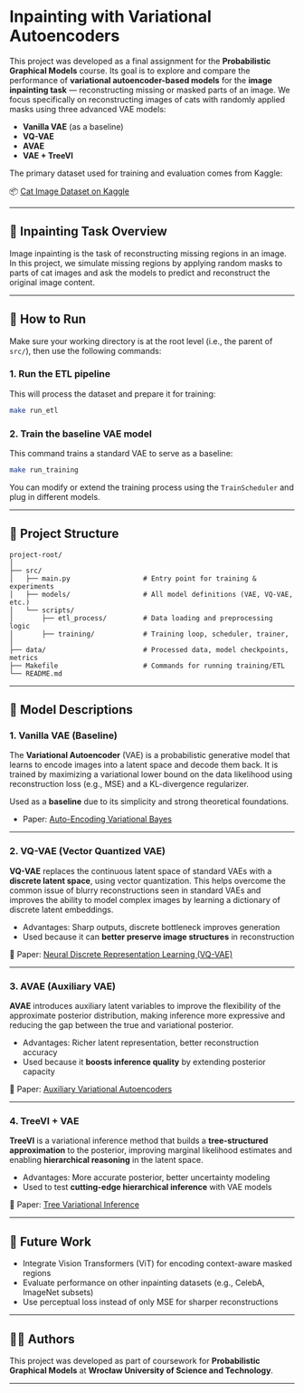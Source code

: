 # Inpainting with Variational Autoencoders

This project was developed as a final assignment for the **Probabilistic Graphical Models** course. Its goal is to explore and compare the performance of **variational autoencoder-based models** for the **image inpainting task** — reconstructing missing or masked parts of an image. We focus specifically on reconstructing images of cats with randomly applied masks using three advanced VAE models:

* **Vanilla VAE** (as a baseline)
* **VQ-VAE**
* **AVAE**
* **VAE + TreeVI**

The primary dataset used for training and evaluation comes from Kaggle:

📦 [Cat Image Dataset on Kaggle](https://www.kaggle.com/datasets/mahmudulhaqueshawon/cat-image)

---

## 🧠 Inpainting Task Overview

Image inpainting is the task of reconstructing missing regions in an image. In this project, we simulate missing regions by applying random masks to parts of cat images and ask the models to predict and reconstruct the original image content.

---

## 🧪 How to Run

Make sure your working directory is at the root level (i.e., the parent of `src/`), then use the following commands:

### 1. Run the ETL pipeline

This will process the dataset and prepare it for training:

```bash
make run_etl
```

### 2. Train the baseline VAE model

This command trains a standard VAE to serve as a baseline:

```bash
make run_training
```

You can modify or extend the training process using the `TrainScheduler` and plug in different models.

---

## 📂 Project Structure

```
project-root/
│
├── src/
│   ├── main.py                  # Entry point for training & experiments
│   ├── models/                  # All model definitions (VAE, VQ-VAE, etc.)
│   └── scripts/
│       ├── etl_process/         # Data loading and preprocessing logic
│       ├── training/            # Training loop, scheduler, trainer, 
│
├── data/                        # Processed data, model checkpoints, metrics
├── Makefile                     # Commands for running training/ETL
└── README.md
```

---

## 🤖 Model Descriptions

### 1. **Vanilla VAE** (Baseline)

The **Variational Autoencoder** (VAE) is a probabilistic generative model that learns to encode images into a latent space and decode them back. It is trained by maximizing a variational lower bound on the data likelihood using reconstruction loss (e.g., MSE) and a KL-divergence regularizer.

Used as a **baseline** due to its simplicity and strong theoretical foundations.

* Paper: [Auto-Encoding Variational Bayes](https://arxiv.org/abs/1312.6114)

---

### 2. **VQ-VAE** (Vector Quantized VAE)

**VQ-VAE** replaces the continuous latent space of standard VAEs with a **discrete latent space**, using vector quantization. This helps overcome the common issue of blurry reconstructions seen in standard VAEs and improves the ability to model complex images by learning a dictionary of discrete latent embeddings.

* Advantages: Sharp outputs, discrete bottleneck improves generation
* Used because it can **better preserve image structures** in reconstruction

📄 Paper: [Neural Discrete Representation Learning (VQ-VAE)](https://arxiv.org/abs/1711.00937)

---

### 3. **AVAE** (Auxiliary VAE)

**AVAE** introduces auxiliary latent variables to improve the flexibility of the approximate posterior distribution, making inference more expressive and reducing the gap between the true and variational posterior.

* Advantages: Richer latent representation, better reconstruction accuracy
* Used because it **boosts inference quality** by extending posterior capacity

📄 Paper: [Auxiliary Variational Autoencoders](https://arxiv.org/abs/2012.11551)

---

### 4. **TreeVI + VAE**

**TreeVI** is a variational inference method that builds a **tree-structured approximation** to the posterior, improving marginal likelihood estimates and enabling **hierarchical reasoning** in the latent space.

* Advantages: More accurate posterior, better uncertainty modeling
* Used to test **cutting-edge hierarchical inference** with VAE models

📄 Paper: [Tree Variational Inference](https://proceedings.neurips.cc/paper_files/paper/2024/hash/1a63a6a092a95bd45f0237766ac878ba-Abstract-Conference.html)

---

## 📌 Future Work

* Integrate Vision Transformers (ViT) for encoding context-aware masked regions
* Evaluate performance on other inpainting datasets (e.g., CelebA, ImageNet subsets)
* Use perceptual loss instead of only MSE for sharper reconstructions

---

## 🧑‍🎓 Authors

This project was developed as part of coursework for **Probabilistic Graphical Models** at **Wrocław University of Science and Technology**.

---